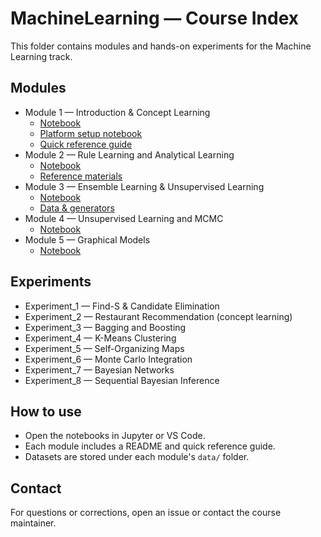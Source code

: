# MachineLearning — Course Index

This folder contains modules and hands-on experiments for the Machine Learning track.

## Modules
- Module 1 — Introduction & Concept Learning
  - [Notebook](MachineLearning/Module%201/Module_1_Introduction_and_Concept_Learning.ipynb)
  - [Platform setup notebook](MachineLearning/Module%201/Module_1_PlatformSetup.ipynb)
  - [Quick reference guide](MachineLearning/Module%201/Quick_Reference_Guide.md)
- Module 2 — Rule Learning and Analytical Learning
  - [Notebook](MachineLearning/Module%202/Module_2_Rule_Learning_and_Analytical_Learning.ipynb)
  - [Reference materials](MachineLearning/Module%202/Reference%20Materials/)
- Module 3 — Ensemble Learning & Unsupervised Learning
  - [Notebook](MachineLearning/Module%203/Module_3_Ensemble_Learning_and_Unsupervised_Learning.ipynb)
  - [Data & generators](MachineLearning/Module%203/data/)
- Module 4 — Unsupervised Learning and MCMC
  - [Notebook](MachineLearning/Module%204/Module_4_Unsupervised_Learning_and_MCMC.ipynb)
- Module 5 — Graphical Models
  - [Notebook](MachineLearning/Module%205/Module_5_Graphical_Models.ipynb)

## Experiments
- Experiment_1 — Find-S & Candidate Elimination
- Experiment_2 — Restaurant Recommendation (concept learning)
- Experiment_3 — Bagging and Boosting
- Experiment_4 — K-Means Clustering
- Experiment_5 — Self-Organizing Maps
- Experiment_6 — Monte Carlo Integration
- Experiment_7 — Bayesian Networks
- Experiment_8 — Sequential Bayesian Inference

## How to use
- Open the notebooks in Jupyter or VS Code.
- Each module includes a README and quick reference guide.
- Datasets are stored under each module's `data/` folder.

## Contact
For questions or corrections, open an issue or contact the course maintainer.
